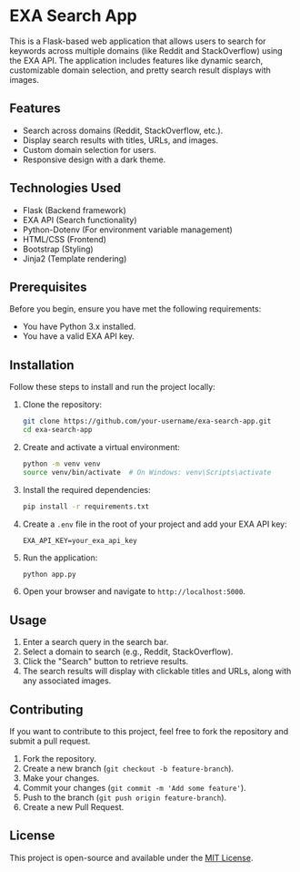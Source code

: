 # EXA Search App

This is a Flask-based web application that allows users to search for keywords across multiple domains (like Reddit and StackOverflow) using the EXA API. The application includes features like dynamic search, customizable domain selection, and pretty search result displays with images.

## Features
- Search across domains (Reddit, StackOverflow, etc.).
- Display search results with titles, URLs, and images.
- Custom domain selection for users.
- Responsive design with a dark theme.

## Technologies Used
- Flask (Backend framework)
- EXA API (Search functionality)
- Python-Dotenv (For environment variable management)
- HTML/CSS (Frontend)
- Bootstrap (Styling)
- Jinja2 (Template rendering)

## Prerequisites

Before you begin, ensure you have met the following requirements:
- You have Python 3.x installed.
- You have a valid EXA API key.

## Installation

Follow these steps to install and run the project locally:

1. Clone the repository:

    ```bash
    git clone https://github.com/your-username/exa-search-app.git
    cd exa-search-app
    ```

2. Create and activate a virtual environment:

    ```bash
    python -m venv venv
    source venv/bin/activate  # On Windows: venv\Scripts\activate
    ```

3. Install the required dependencies:

    ```bash
    pip install -r requirements.txt
    ```

4. Create a `.env` file in the root of your project and add your EXA API key:

    ```
    EXA_API_KEY=your_exa_api_key
    ```

5. Run the application:

    ```bash
    python app.py
    ```

6. Open your browser and navigate to `http://localhost:5000`.

## Usage

1. Enter a search query in the search bar.
2. Select a domain to search (e.g., Reddit, StackOverflow).
3. Click the "Search" button to retrieve results.
4. The search results will display with clickable titles and URLs, along with any associated images.


## Contributing

If you want to contribute to this project, feel free to fork the repository and submit a pull request.

1. Fork the repository.
2. Create a new branch (`git checkout -b feature-branch`).
3. Make your changes.
4. Commit your changes (`git commit -m 'Add some feature'`).
5. Push to the branch (`git push origin feature-branch`).
6. Create a new Pull Request.

## License

This project is open-source and available under the [MIT License](LICENSE).
